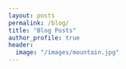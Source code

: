 ```yaml
---
layout: posts
permalink: /blog/
title: "Blog Posts"
author_profile: true
header: 
  image: "/images/mountain.jpg"
---
```

